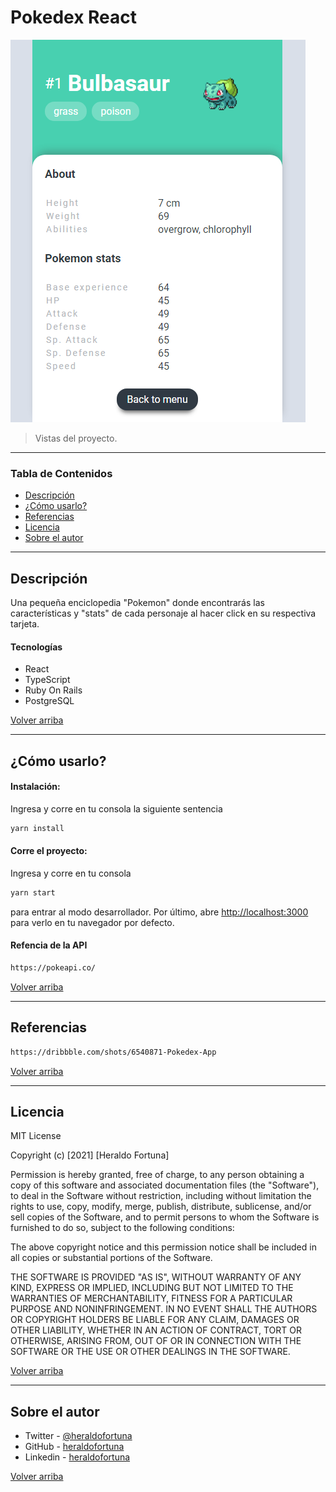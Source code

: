# Pokedex React

![Project Image](duna-frontend/src/assets/project-image.PNG)

> Vistas del proyecto.

---

### Tabla de Contenidos

- [Descripción](#descripción)
- [¿Cómo usarlo?](#¿-cómo-usarlo-?)
- [Referencias](#referencias)
- [Licencia](#licencia)
- [Sobre el autor](#sobre-el-autor)

---

## Descripción

Una pequeña enciclopedia "Pokemon" donde encontrarás las características y "stats" de cada personaje al hacer click en su respectiva tarjeta.

#### Tecnologías

- React
- TypeScript
- Ruby On Rails
- PostgreSQL

[Volver arriba](#pokedex-react)

---

## ¿Cómo usarlo?

#### Instalación:

Ingresa y corre en tu consola la siguiente sentencia

```html
yarn install
```

#### Corre el proyecto:

Ingresa y corre en tu consola

```html
yarn start
```

para entrar al modo desarrollador.
Por último, abre [http://localhost:3000](http://localhost:3000) para verlo en tu navegador por defecto.

#### Refencia de la API

```html
https://pokeapi.co/
```

[Volver arriba](#pokedex-react)

---

## Referencias

```html
https://dribbble.com/shots/6540871-Pokedex-App
```

[Volver arriba](#pokedex-react)

---

## Licencia

MIT License

Copyright (c) [2021] [Heraldo Fortuna]

Permission is hereby granted, free of charge, to any person obtaining a copy
of this software and associated documentation files (the "Software"), to deal
in the Software without restriction, including without limitation the rights
to use, copy, modify, merge, publish, distribute, sublicense, and/or sell
copies of the Software, and to permit persons to whom the Software is
furnished to do so, subject to the following conditions:

The above copyright notice and this permission notice shall be included in all
copies or substantial portions of the Software.

THE SOFTWARE IS PROVIDED "AS IS", WITHOUT WARRANTY OF ANY KIND, EXPRESS OR
IMPLIED, INCLUDING BUT NOT LIMITED TO THE WARRANTIES OF MERCHANTABILITY,
FITNESS FOR A PARTICULAR PURPOSE AND NONINFRINGEMENT. IN NO EVENT SHALL THE
AUTHORS OR COPYRIGHT HOLDERS BE LIABLE FOR ANY CLAIM, DAMAGES OR OTHER
LIABILITY, WHETHER IN AN ACTION OF CONTRACT, TORT OR OTHERWISE, ARISING FROM,
OUT OF OR IN CONNECTION WITH THE SOFTWARE OR THE USE OR OTHER DEALINGS IN THE
SOFTWARE.

[Volver arriba](#pokedex-react)

---

## Sobre el autor

- Twitter - [@heraldofortuna](https://twitter.com/heraldofortuna)
- GitHub - [heraldofortuna](https://github.com/heraldofortuna)
- Linkedin - [heraldofortuna](https://www.linkedin.com/in/heraldo-fortuna/)

[Volver arriba](#pokedex-react)
